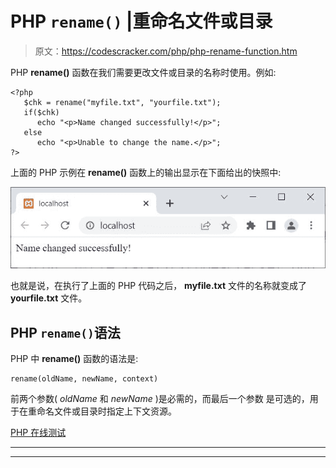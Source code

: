 # PHP `rename()` |重命名文件或目录

> 原文：<https://codescracker.com/php/php-rename-function.htm>

PHP **rename()** 函数在我们需要更改文件或目录的名称时使用。例如:

```
<?php
   $chk = rename("myfile.txt", "yourfile.txt");
   if($chk)
      echo "<p>Name changed successfully!</p>";
   else
      echo "<p>Unable to change the name.</p>";
?>
```

上面的 PHP 示例在 **rename()** 函数上的输出显示在下面给出的快照中:

![php rename function](img/8d5e7441ac13c688594ee04642fcda6c.png)

也就是说，在执行了上面的 PHP 代码之后， **myfile.txt** 文件的名称就变成了 **yourfile.txt** 文件。

## PHP `rename()`语法

PHP 中 **rename()** 函数的语法是:

```
rename(oldName, newName, context)
```

前两个参数( *oldName* 和 *newName* )是必需的，而最后一个参数 是可选的，用于在重命名文件或目录时指定上下文资源。

[PHP 在线测试](/exam/showtest.php?subid=8)

* * *

* * *